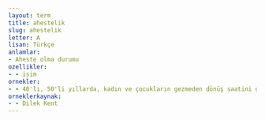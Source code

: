```yaml
---
layout: term
title: ahestelik
slug: ahestelik
letter: A
lisan: Türkçe
anlamlar:
- Aheste olma durumu
ozellikler:
- - isim
ornekler:
- - 40'lı, 50'li yıllarda, kadın ve çocukların gezmeden dönüş saatini günlerin uzunluğu belirler, yaz mevsiminin getirdiği ahestelik kışın hızlı bir yürüyüşe dönüşürdü.
orneklerkaynak:
- - Dilek Kent
---
```

